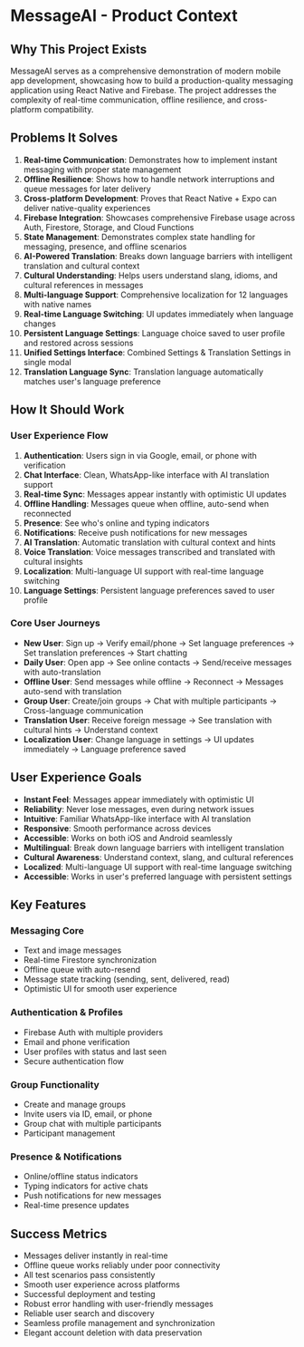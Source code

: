 # MessageAI - Product Context

## Why This Project Exists
MessageAI serves as a comprehensive demonstration of modern mobile app development, showcasing how to build a production-quality messaging application using React Native and Firebase. The project addresses the complexity of real-time communication, offline resilience, and cross-platform compatibility.

## Problems It Solves
1. **Real-time Communication**: Demonstrates how to implement instant messaging with proper state management
2. **Offline Resilience**: Shows how to handle network interruptions and queue messages for later delivery
3. **Cross-platform Development**: Proves that React Native + Expo can deliver native-quality experiences
4. **Firebase Integration**: Showcases comprehensive Firebase usage across Auth, Firestore, Storage, and Cloud Functions
5. **State Management**: Demonstrates complex state handling for messaging, presence, and offline scenarios
6. **AI-Powered Translation**: Breaks down language barriers with intelligent translation and cultural context
7. **Cultural Understanding**: Helps users understand slang, idioms, and cultural references in messages
8. **Multi-language Support**: Comprehensive localization for 12 languages with native names
9. **Real-time Language Switching**: UI updates immediately when language changes
10. **Persistent Language Settings**: Language choice saved to user profile and restored across sessions
11. **Unified Settings Interface**: Combined Settings & Translation Settings in single modal
12. **Translation Language Sync**: Translation language automatically matches user's language preference

## How It Should Work
### User Experience Flow
1. **Authentication**: Users sign in via Google, email, or phone with verification
2. **Chat Interface**: Clean, WhatsApp-like interface with AI translation support
3. **Real-time Sync**: Messages appear instantly with optimistic UI updates
4. **Offline Handling**: Messages queue when offline, auto-send when reconnected
5. **Presence**: See who's online and typing indicators
6. **Notifications**: Receive push notifications for new messages
7. **AI Translation**: Automatic translation with cultural context and hints
8. **Voice Translation**: Voice messages transcribed and translated with cultural insights
9. **Localization**: Multi-language UI support with real-time language switching
10. **Language Settings**: Persistent language preferences saved to user profile

### Core User Journeys
- **New User**: Sign up → Verify email/phone → Set language preferences → Set translation preferences → Start chatting
- **Daily User**: Open app → See online contacts → Send/receive messages with auto-translation
- **Offline User**: Send messages while offline → Reconnect → Messages auto-send with translation
- **Group User**: Create/join groups → Chat with multiple participants → Cross-language communication
- **Translation User**: Receive foreign message → See translation with cultural hints → Understand context
- **Localization User**: Change language in settings → UI updates immediately → Language preference saved

## User Experience Goals
- **Instant Feel**: Messages appear immediately with optimistic UI
- **Reliability**: Never lose messages, even during network issues
- **Intuitive**: Familiar WhatsApp-like interface with AI translation
- **Responsive**: Smooth performance across devices
- **Accessible**: Works on both iOS and Android seamlessly
- **Multilingual**: Break down language barriers with intelligent translation
- **Cultural Awareness**: Understand context, slang, and cultural references
- **Localized**: Multi-language UI support with real-time language switching
- **Accessible**: Works in user's preferred language with persistent settings

## Key Features
### Messaging Core
- Text and image messages
- Real-time Firestore synchronization
- Offline queue with auto-resend
- Message state tracking (sending, sent, delivered, read)
- Optimistic UI for smooth user experience

### Authentication & Profiles
- Firebase Auth with multiple providers
- Email and phone verification
- User profiles with status and last seen
- Secure authentication flow

### Group Functionality
- Create and manage groups
- Invite users via ID, email, or phone
- Group chat with multiple participants
- Participant management

### Presence & Notifications
- Online/offline status indicators
- Typing indicators for active chats
- Push notifications for new messages
- Real-time presence updates

## Success Metrics
- Messages deliver instantly in real-time
- Offline queue works reliably under poor connectivity
- All test scenarios pass consistently
- Smooth user experience across platforms
- Successful deployment and testing
- Robust error handling with user-friendly messages
- Reliable user search and discovery
- Seamless profile management and synchronization
- Elegant account deletion with data preservation

